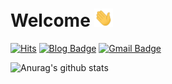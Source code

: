 # Welcome&nbsp;<img src="https://github.com/1ilsang/1ilsang/blob/master/assets/images/hi.gif" width="30px"> 
[![Hits](https://hits.seeyoufarm.com/api/count/incr/badge.svg?url=https://github.com/jy-kkkim%2Fgjbae1212%2Fhit-counter&count_bg=%2399ACF9&title_bg=%232C235B&icon=&icon_color=%23E7E7E7&title=Visit&edge_flat=true)](https://hits.seeyoufarm.com)
[![Blog Badge](https://img.shields.io/badge/Tistory-Blog-blue)](https://jy-tblog.tistory.com/)
[![Gmail Badge](https://img.shields.io/badge/Gmail-d14836?style=flat-square&logo=Gmail&logoColor=white&link=mailto:jy1129000@gmail.com)](mailto:jy1129000@gmail.com)

![Anurag's github stats](https://github-readme-stats.vercel.app/api?username=Jinyoung&count_private=true&show_icons=true&theme=tokyonight)
